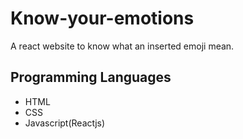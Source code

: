 # Know-your-emotions

A react website to know what an inserted emoji mean.

## Programming Languages
- HTML
- CSS
- Javascript(Reactjs)
